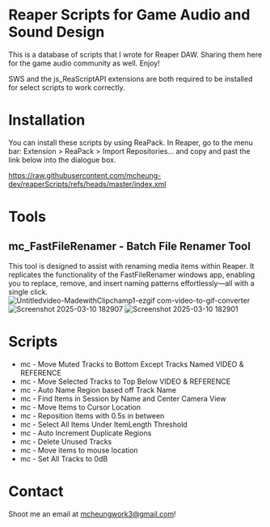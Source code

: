 # Reaper Scripts for Game Audio and Sound Design
This is a database of scripts that I wrote for Reaper DAW. Sharing them here for the game audio community as well. Enjoy!

SWS and the js_ReaScriptAPI extensions are both required to be installed for select scripts to work correctly.
# Installation 
You can install these scripts by using ReaPack. In Reaper, go to the menu bar: Extension > ReaPack > Import Repositories... and copy and past the link below into the dialogue box.

https://raw.githubusercontent.com/mcheung-dev/reaperScripts/refs/heads/master/index.xml

# Tools 
## mc_FastFileRenamer - Batch File Renamer Tool
This tool is designed to assist with renaming media items within Reaper. It replicates the functionality of the FastFileRenamer windows app, enabling you to replace, remove, and insert naming patterns effortlessly—all with a single click.
![Untitledvideo-MadewithClipchamp1-ezgif com-video-to-gif-converter](https://github.com/user-attachments/assets/7983ed5b-69e5-49f4-bd9c-79d50b4f5cd9)
![Screenshot 2025-03-10 182907](https://github.com/user-attachments/assets/e64a0521-9e18-495d-97c1-2f10e7277bdd)
![Screenshot 2025-03-10 182901](https://github.com/user-attachments/assets/ce5812c9-b574-4f97-b450-5c2bd53c0409)



# Scripts
* mc - Move Muted Tracks to Bottom Except Tracks Named VIDEO & REFERENCE
* mc - Move Selected Tracks to Top Below VIDEO & REFERENCE
* mc - Auto Name Region based off Track Name 
* mc - Find Items in Session by Name and Center Camera View 
* mc - Move Items to Cursor Location 
* mc - Reposition Items with 0.5s in between
* mc - Select All Items Under ItemLength Threshold
* mc - Auto Increment Duplicate Regions
* mc - Delete Unused Tracks
* mc - Move items to mouse location
* mc - Set All Tracks to 0dB






# Contact 
Shoot me an email at mcheungwork3@gmail.com! 

